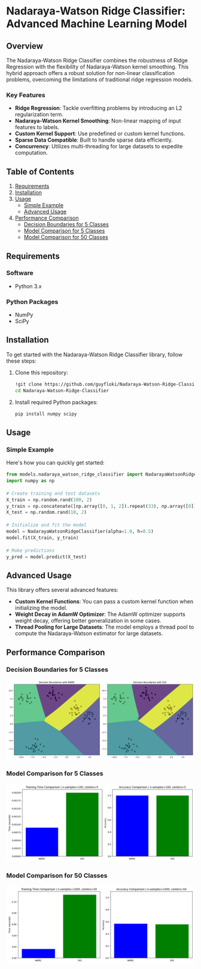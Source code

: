 # Nadaraya-Watson Ridge Classifier: Advanced Machine Learning Model

## Overview

The Nadaraya-Watson Ridge Classifier combines the robustness of Ridge Regression with the flexibility of Nadaraya-Watson kernel smoothing. This hybrid approach offers a robust solution for non-linear classification problems, overcoming the limitations of traditional ridge regression models.

### Key Features

- **Ridge Regression**: Tackle overfitting problems by introducing an L2 regularization term.
- **Nadaraya-Watson Kernel Smoothing**: Non-linear mapping of input features to labels.
- **Custom Kernel Support**: Use predefined or custom kernel functions.
- **Sparse Data Compatible**: Built to handle sparse data efficiently.
- **Concurrency**: Utilizes multi-threading for large datasets to expedite computation.

## Table of Contents

1. [Requirements](#requirements)
2. [Installation](#installation)
3. [Usage](#usage)
    - [Simple Example](#simple-example)
    - [Advanced Usage](#advanced-usage)
4. [Performance Comparison](#performance-comparison)
    - [Decision Boundaries for 5 Classes](#decision-boundaries-for-5-classes)
    - [Model Comparison for 5 Classes](#model-comparison-for-5-classes)
    - [Model Comparison for 50 Classes](#model-comparison-for-50-classes)

## Requirements

### Software

- Python 3.x

### Python Packages

- NumPy
- SciPy

## Installation

To get started with the Nadaraya-Watson Ridge Classifier library, follow these steps:

1. Clone this repository:

    ```bash
    !git clone https://github.com/guyfloki/Nadaraya-Watson-Ridge-Classifier.git
    cd Nadaraya-Watson-Ridge-Classifier
    ```

2. Install required Python packages:

    ```bash
    pip install numpy scipy
    ```

## Usage

### Simple Example

Here's how you can quickly get started:

```python
from models.nadaraya_watson_ridge_classifier import NadarayaWatsonRidgeClassifier
import numpy as np

# Create training and test datasets
X_train = np.random.rand(100, 2)
y_train = np.concatenate([np.array([0, 1, 2]).repeat(33), np.array([0])])
X_test = np.random.rand(10, 2)

# Initialize and fit the model
model = NadarayaWatsonRidgeClassifier(alpha=1.0, h=0.5)
model.fit(X_train, y_train)

# Make predictions
y_pred = model.predict(X_test)
```
## Advanced Usage

This library offers several advanced features:

- **Custom Kernel Functions**: You can pass a custom kernel function when initializing the model.
- **Weight Decay in AdamW Optimizer**: The AdamW optimizer supports weight decay, offering better generalization in some cases.
- **Thread Pooling for Large Datasets**: The model employs a thread pool to compute the Nadaraya-Watson estimator for large datasets.

## Performance Comparison

### Decision Boundaries for 5 Classes

![Decision Boundaries for 5 Classes](./images/decision_boundaries_5_classes.png)

### Model Comparison for 5 Classes

![Model Comparison for 5 Classes](./images/model_comparison_5_classes.png)

### Model Comparison for 50 Classes

![Model Comparison for 50 Classes](./images/model_comparison_50classes.png)
